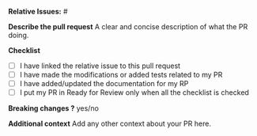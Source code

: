 **Relative Issues:** #

**Describe the pull request**
A clear and concise description of what the PR doing.

**Checklist**

- [ ] I have linked the relative issue to this pull request
- [ ] I have made the modifications or added tests related to my PR
- [ ] I have added/updated the documentation for my RP
- [ ] I put my PR in Ready for Review only when all the checklist is checked

**Breaking changes ?**
yes/no

**Additional context**
Add any other context about your PR here.
